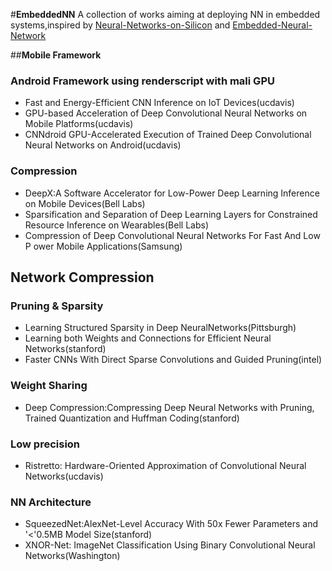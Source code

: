 #**EmbeddedNN**
A collection of works aiming at deploying NN in embedded systems,inspired by [Neural-Networks-on-Silicon](https://github.com/fengbintu/Neural-Networks-on-Silicon) and [Embedded-Neural-Network](https://github.com/ZhishengWang/Embedded-Neural-Network)

##**Mobile Framework**
### **Android Framework using renderscript with mali GPU**
- Fast and Energy-Efficient CNN Inference on IoT Devices(ucdavis)
- GPU-based Acceleration of Deep Convolutional Neural Networks on Mobile Platforms(ucdavis)
- CNNdroid GPU-Accelerated Execution of Trained Deep Convolutional Neural Networks on Android(ucdavis)

### **Compression**
- DeepX:A Software Accelerator for Low-Power Deep Learning Inference on Mobile Devices(Bell Labs)
- Sparsification and Separation of Deep Learning Layers for Constrained Resource Inference on Wearables(Bell Labs)
- Compression of Deep Convolutional  Neural Networks For Fast And Low P ower Mobile Applications(Samsung)

## **Network Compression**
### **Pruning & Sparsity**
- Learning Structured Sparsity in Deep NeuralNetworks(Pittsburgh)
- Learning both Weights and Connections for Efficient Neural Networks(stanford)
- Faster CNNs With Direct Sparse Convolutions and Guided Pruning(intel)

### **Weight Sharing**
- Deep Compression:Compressing Deep Neural Networks with Pruning, Trained Quantization and Huffman Coding(stanford)

### **Low precision**
- Ristretto: Hardware-Oriented Approximation of Convolutional Neural Networks(ucdavis)

### **NN Architecture**
- SqueezedNet:AlexNet-Level Accuracy With 50x Fewer Parameters and '<'0.5MB Model Size(stanford)
- XNOR-Net: ImageNet Classification Using Binary Convolutional Neural Networks(Washington)



